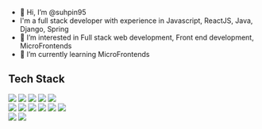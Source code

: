 - 👋 Hi, I’m @suhpin95
- I'm a full stack developer with experience in Javascript, ReactJS, Java, Django, Spring
- 👀 I’m interested in Full stack web development, Front end development, MicroFrontends
- 🌱 I’m currently learning MicroFrontends

<!---
suhpin95/suhpin95 is a ✨ special ✨ repository because its `README.md` (this file) appears on your GitHub profile.
You can click the Preview link to take a look at your changes.
--->
## Tech Stack

<div align="left">
  <img src="https://img.shields.io/badge/Javascript-orange?style=flat-square&logo=JavaScript&logoColor=white"/>
  <img src="https://img.shields.io/badge/css-blue?style=flat-square&logo=CSS3&logoColor=white"/>
  <img src="https://img.shields.io/badge/HTML-red?style=flat-square&logo=HTML5&logoColor=white"/>
  <img src="https://img.shields.io/badge/python-3670A0?style=flat-square&logo=python&logoColor=white"/>
  <img src="https://img.shields.io/badge/java-8?style=flat-square&logo=java&logoColor=white"/>
  <br/>
  <img src="https://img.shields.io/badge/React-9cf?style=flat-square&logo=React&logoColor=white"/>
  <img src="https://img.shields.io/badge/node-js-red?style=flat-square&logo=node.js&logoColor=white"/>
  <img src="https://img.shields.io/badge/django-rest-framework" />
  <img src="https://img.shields.io/badge/Jest-0071CC?style=flat-square&logo=Jest&logoColor=white"/>
  <img src="https://img.shields.io/badge/Redux-purple?style=flat-square&logo=Redux&logoColor=white"/>
  <img src="https://img.shields.io/badge/spring-io-blue" />
  <br/>
  <img src="https://img.shields.io/badge/postgres-SQL-red"/>
  <img src="https://img.shields.io/badge/mongo-db" />
</div>

<br />
